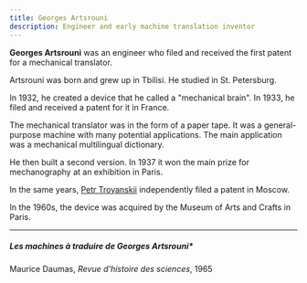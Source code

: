 ```yaml
---
title: Georges Artsrouni
description: Engineer and early machine translation inventor
---
```


**Georges Artsrouni** was an engineer who filed and received the first patent for a mechanical translator.

Artsrouni was born and grew up in Tbilisi.  He studied in St. Petersburg.

In 1932, he created a device that he called a "mechanical brain".  In 1933, he filed and received a patent for it in France.

The mechanical translator was in the form of a paper tape. It was a general-purpose machine with many potential applications. The main application was a mechanical multilingual dictionary.

He then built a second version.  In 1937 it won the main prize for mechanography at an exhibition in Paris.

In the same years, [Petr Troyanskii](/people/petr-troyanskii.md) independently filed a patent in Moscow. 

In the 1960s, the device was acquired by the Museum of Arts and Crafts in Paris.

---

 ##### Les machines à traduire de Georges Artsrouni*  
 Maurice Daumas, *Revue d'histoire des sciences*, 1965

